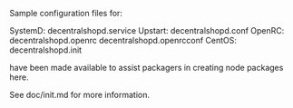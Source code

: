 Sample configuration files for:

SystemD: decentralshopd.service
Upstart: decentralshopd.conf
OpenRC:  decentralshopd.openrc
         decentralshopd.openrcconf
CentOS:  decentralshopd.init

have been made available to assist packagers in creating node packages here.

See doc/init.md for more information.
